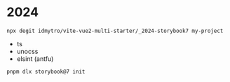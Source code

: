 # 2024

```
npx degit idmytro/vite-vue2-multi-starter/_2024-storybook7 my-project

```

- ts
- unocss
- elsint (antfu)

`pnpm dlx storybook@7 init`
